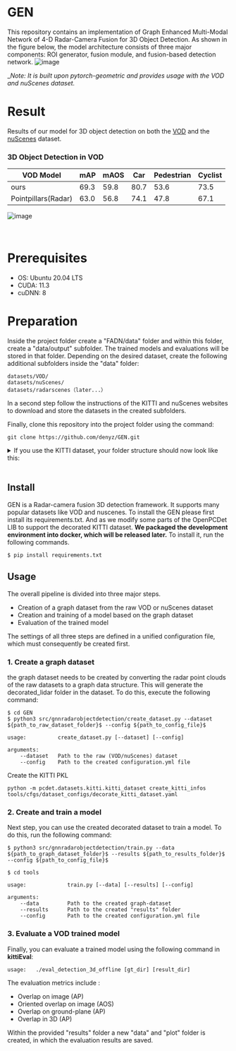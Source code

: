 # GEN
This repository contains an implementation of Graph Enhanced Multi-Modal Network of 4-D Radar-Camera Fusion for 3D Object Detection. As shown in the figure below, the model architecture consists of three major components: ROI generator, fusion module, and fusion-based detection network.
![image](https://github.com/denyz/GEN/assets/18696187/9050f055-1674-4e7f-8955-f3f7d07eaf33)

__Note: It is built upon pytorch-geometric and provides usage with the VOD and nuScenes dataset._
<br>

# Result
Results of our model for 3D object detection on both the [VOD](https://intelligent-vehicles.org/) and the [nuScenes](https://www.nuscenes.org/) dataset. 
### 3D Object Detection in VOD
|    VOD Model      |      mAP      |    mAOS   |     Car          | Pedestrian  | Cyclist  |      
|-------------------|---------------|-----------|------------------|-------------|----------|
|      ours         |      69.3     |   59.8    |     80.7         |   53.6      |  73.5    |
|Pointpillars(Radar)|      63.0     |   56.8   |      74.1         |   47.8      |  67.1    |

![image](https://github.com/denyz/GEN/assets/18696187/04000001-319d-4b7d-b399-c3f2b00334ab)

<br>

# Prerequisites
- OS: Ubuntu 20.04 LTS
- CUDA: 11.3
- cuDNN: 8

# Preparation
Inside the project folder create a "FADN/data" folder and within this folder, create a "data/output" subfolder. The trained models and evaluations will be stored in that folder. Depending on the desired dataset, create the following additional subfolders inside the "data" folder:
```
datasets/VOD/
datasets/nuScenes/
datasets/radarscenes（later...）
```
In a second step follow the instructions of the KITTI and nuScenes websites to download and store the datasets in the created subfolders.

Finally, clone this repository into the project folder using the command:

```
git clone https://github.com/denyz/GEN.git
```

<details>
<summary>If you use the KITTI dataset, your folder structure should now look like this: </summary>

```
|  
+---GEN/  
|   |  
|   +---data/  
|   |   |  
|   |   +---datasets/  
|   |   |   |
|   |   |   +---VOD/
|   |   |   |   +---raw
|   |   |   |   |   +---radar
|   |   |   |   |   |   +---ImageSets/
|   |   |   |   |	|   |   +---train.txt
|   |   |   |   |	|   |   +---val.txt
|   |   |   |   |	|   |   +---test.txt
|   |   |   |   |	|   |   +---full.txt
|   |   |   |   |   |   +---trainning/
|   |   |   |	|   |   |   +---calib/
|   |   |   |   |   |   |   +---image_2
|   |   |   |   |   |   |   +---label_2
|   |   |   |	|   |   |   +---pose
|   |   |   |	|   |   |   +---velodyne
|   |   |   |   |   |   +---testing/
|   |   |   |   |   |   |   +---calib/
|   |   |   |  |    |   |   +---image_2
|   |   |   | |     |   |   +---pose
|   |   |   | |     |   |   +---velodyne
|   |   |   |   |   +---lidar
|   |   |   |   |   +---radar_3frames
|   |   |   |   |   +---radar_5frames
|   |   |   |   |   +---label_2
|   |   |   |
|   |   |   |   +---nuScenes
|   |   |   |   +---...
|   |   |
|   +---tools/  
| 
.
.
.
+---...
```
</details>
<br>

## Install
GEN is a Radar-camera fusion 3D detection framework. It supports many popular datasets like VOD and nuscenes. To install the GEN please first install its requirements.txt. And as we modify some parts of the OpenPCDet LIB to support the decorated KITTI dataset. **We packaged the development environment into docker, which will be released later.** To install it, run the following commands.

```
$ pip install requirements.txt
```

##  Usage
The overall pipeline is divided into three major steps. 

- Creation of a graph dataset from the raw VOD or nuScenes dataset
- Creation and training of a model based on the graph dataset
- Evaluation of the trained model

The settings of all three steps are defined in a unified configuration file, which must consequently be created first.
### 1. Create a graph dataset
the graph dataset needs to be created by converting the radar point clouds of the raw datasets to a graph data structure. This will generate the decorated_lidar folder in the dataset. To do this, execute the following command: 
```
$ cd GEN
$ python3 src/gnnradarobjectdetection/create_dataset.py --dataset ${path_to_raw_dataset_folder}$ --config ${path_to_config_file}$
```
```
usage:          create_dataset.py [--dataset] [--config]

arguments:
    --dataset   Path to the raw (VOD/nuScenes) dataset
    --config    Path to the created configuration.yml file
```

Create the KITTI PKL
```
python -m pcdet.datasets.kitti.kitti_dataset create_kitti_infos tools/cfgs/dataset_configs/decorate_kitti_dataset.yaml
```

### 2. Create and train a model
Next step, you can use the created decorated dataset to train a model. To do this, run the following command: 
```
$ python3 src/gnnradarobjectdetection/train.py --data ${path_to_graph_dataset_folder}$ --results ${path_to_results_folder}$ --config ${path_to_config_file}$

$ cd tools
```

```
usage:             train.py [--data] [--results] [--config]

arguments:
    --data         Path to the created graph-dataset
    --results      Path to the created "results" folder
    --config       Path to the created configuration.yml file
```

### 3. Evaluate a VOD trained model 
Finally, you can evaluate a trained model using the following command in **kittiEval**:
```
usage:   ./eval_detection_3d_offline [gt_dir] [result_dir]
```
The evaluation metrics include :    
- Overlap on image (AP)
- Oriented overlap on image (AOS)
- Overlap on ground-plane (AP)
- Overlap in 3D (AP)

Within the provided "results" folder a new "data" and "plot" folder is created, in which the evaluation results are saved.
